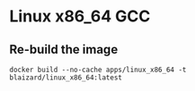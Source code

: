 # Linux x86_64 GCC

## Re-build the image

```
docker build --no-cache apps/linux_x86_64 -t blaizard/linux_x86_64:latest
```
